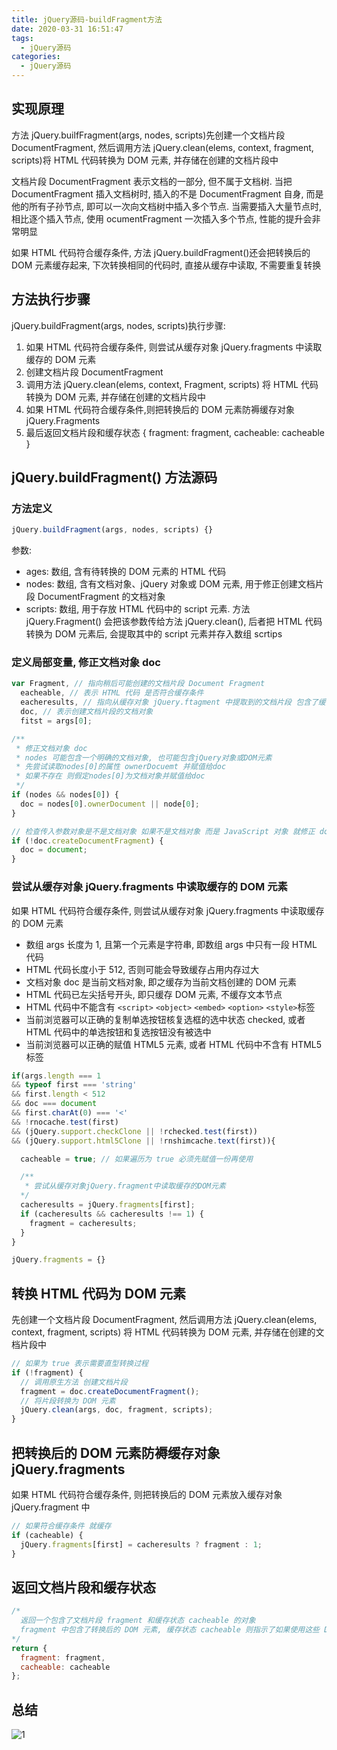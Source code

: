 ```yaml
---
title: jQuery源码-buildFragment方法
date: 2020-03-31 16:51:47
tags:
  - jQuery源码
categories:
  - jQuery源码
---
```


## 实现原理

方法 jQuery.builfFragment(args, nodes, scripts)先创建一个文档片段 DocumentFragment, 然后调用方法 jQuery.clean(elems, context, fragment, scripts)将 HTML 代码转换为 DOM 元素, 并存储在创建的文档片段中

文档片段 DocumentFragment 表示文档的一部分, 但不属于文档树. 当把 DocumentFragment 插入文档树时, 插入的不是 DocumentFragment 自身, 而是他的所有子孙节点, 即可以一次向文档树中插入多个节点. 当需要插入大量节点时, 相比逐个插入节点, 使用 ocumentFragment 一次插入多个节点, 性能的提升会非常明显

如果 HTML 代码符合缓存条件, 方法 jQuery.buildFragment()还会把转换后的 DOM 元素缓存起来, 下次转换相同的代码时, 直接从缓存中读取, 不需要重复转换

## 方法执行步骤

jQuery.buildFragment(args, nodes, scripts)执行步骤:

1. 如果 HTML 代码符合缓存条件, 则尝试从缓存对象 jQuery.fragments 中读取缓存的 DOM 元素
2. 创建文档片段 DocumentFragment
3. 调用方法 jQuery.clean(elems, context, Fragment, scripts) 将 HTML 代码转换为 DOM 元素, 并存储在创建的文档片段中
4. 如果 HTML 代码符合缓存条件,则把转换后的 DOM 元素防褥缓存对象 jQuery.Fragments
5. 最后返回文档片段和缓存状态 { fragment: fragment, cacheable: cacheable }

## jQuery.buildFragment() 方法源码

### 方法定义

```js
jQuery.buildFragment(args, nodes, scripts) {}
```

参数:

- ages: 数组, 含有待转换的 DOM 元素的 HTML 代码
- nodes: 数组, 含有文档对象、jQuery 对象或 DOM 元素, 用于修正创建文档片段 DocumentFragment 的文档对象
- scripts: 数组, 用于存放 HTML 代码中的 script 元素. 方法 jQuery.Fragment() 会把该参数传给方法 jQuery.clean(), 后者把 HTML 代码转换为 DOM 元素后, 会提取其中的 script 元素并存入数组 scrtips

### 定义局部变量, 修正文档对象 doc

```js
var Fragment, // 指向稍后可能创建的文档片段 Document Fragment
  eacheable, // 表示 HTML 代码 是否符合缓存条件
  eacheresults, // 指向从缓存对象 jQuery.ftagment 中提取到的文档片段 包含了缓存的DOM元素
  doc, // 表示创建文档片段的文档对象
  fitst = args[0];

/**
 * 修正文档对象 doc
 * nodes 可能包含一个明确的文档对象, 也可能包含jQuery对象或DOM元素
 * 先尝试读取nodes[0]的属性 ownerDocuemt 并赋值给doc
 * 如果不存在 则假定nodes[0]为文档对象并赋值给doc
 */
if (nodes && nodes[0]) {
  doc = nodes[0].ownerDocument || node[0];
}

// 检查传入参数对象是不是文档对象 如果不是文档对象 而是 JavaScript 对象 就修正 doc 为当前文档对象 document
if (!doc.createDocumentFragment) {
  doc = document;
}
```

### 尝试从缓存对象 jQuery.fragments 中读取缓存的 DOM 元素

如果 HTML 代码符合缓存条件, 则尝试从缓存对象 jQuery.fragments 中读取缓存的 DOM 元素

- 数组 args 长度为 1, 且第一个元素是字符串, 即数组 args 中只有一段 HTML 代码
- HTML 代码长度小于 512, 否则可能会导致缓存占用内存过大
- 文档对象 doc 是当前文档对象, 即之缓存为当前文档创建的 DOM 元素
- HTML 代码已左尖括号开头, 即只缓存 DOM 元素, 不缓存文本节点
- HTML 代码中不能含有 `<script>` `<object>` `<embed>` `<option>` `<style>`标签
- 当前浏览器可以正确的复制单选按钮核复选框的选中状态 checked, 或者 HTML 代码中的单选按钮和复选按钮没有被选中
- 当前浏览器可以正确的赋值 HTML5 元素, 或者 HTML 代码中不含有 HTML5 标签

```js
if(args.length === 1
&& typeof first === 'string'
&& first.length < 512
&& doc === document
&& first.charAt(0) === '<'
&& !rnocache.test(first)
&& (jQuery.support.checkClone || !rchecked.test(first))
&& (jQuery.support.html5Clone || !rnshimcache.text(first)){

  cacheable = true; // 如果遍历为 true 必须先赋值一份再使用

  /**
   * 尝试从缓存对象jQuery.fragment中读取缓存的DOM元素
  */
  cacheresults = jQuery.fragments[first];
  if (cacheresults && cacheresults !== 1) {
    fragment = cacheresults;
  }
}

jQuery.fragments = {}
```

## 转换 HTML 代码为 DOM 元素

先创建一个文档片段 DocumentFragment, 然后调用方法 jQuery.clean(elems, context, fragment, scripts) 将 HTML 代码转换为 DOM 元素, 并存储在创建的文档片段中

```js
// 如果为 true 表示需要直型转换过程
if (!fragment) {
  // 调用原生方法 创建文档片段
  fragment = doc.createDocumentFragment();
  // 将片段转换为 DOM 元素
  jQuery.clean(args, doc, fragment, scripts);
}
```

## 把转换后的 DOM 元素防褥缓存对象 jQuery.fragments

如果 HTML 代码符合缓存条件, 则把转换后的 DOM 元素放入缓存对象 jQuery.fragment 中

```js
// 如果符合缓存条件 就缓存
if (cacheable) {
  jQuery.fragments[first] = cacheresults ? fragment : 1;
}
```

## 返回文档片段和缓存状态

```js
/*
  返回一个包含了文档片段 fragment 和缓存状态 cacheable 的对象
  fragment 中包含了转换后的 DOM 元素, 缓存状态 cacheable 则指示了如果使用这些 DOM 元素
*/
return {
  fragment: fragment,
  cacheable: cacheable
};
```

## 总结

![1](../../images/02构造jQuery对象/jQuery.buildFragment.png)
